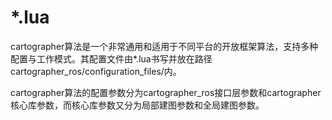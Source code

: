 # *.lua
cartographer算法是一个非常通用和适用于不同平台的开放框架算法，支持多种配置与工作模式。其配置文件由*.lua书写并放在路径cartographer_ros/configuration_files/内。

cartographer算法的配置参数分为cartographer_ros接口层参数和cartographer核心库参数，而核心库参数又分为局部建图参数和全局建图参数。
